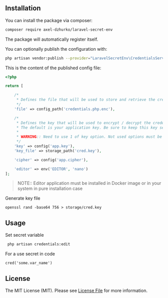 ## Installation

You can install the package via composer:

```bash
composer require axel-dzhurko/laravel-secret-env
```

The package will automatically register itself.

You can optionally publish the configuration with:

```bash
php artisan vendor:publish --provider="LaravelSecretEnv\CredentialsServiceProvider" --tag="config"
``` 

This is the content of the published config file:

```php
<?php

return [

    /*
     * Defines the file that will be used to store and retrieve the credentials.
     */
    'file' => config_path('credentials.php.enc'),

    /*
     * Defines the key that will be used to encrypt / decrypt the credentials.
     * The default is your application key. Be sure to keep this key secret!
     *
     * WARNING:: Need to use 1 of key option. Not used options must be 'null' or commented
     */
    'key' => config('app.key'),
    'key_file' => storage_path('cred.key'),

    'cipher' => config('app.cipher'),

    'editor' => env('EDITOR', 'nano')
];
```
> NOTE:: Editor application must be installed in Docker image or in your system in pure installation case

Generate key file
```
openssl rand -base64 756 > storage/cred.key
```

## Usage

Set secret variable

```bash
 php artisan credentials:edit
```

For a use secret in code
```
cred('some.var_name')
```

## License

The MIT License (MIT). Please see [License File](LICENSE.md) for more information.
